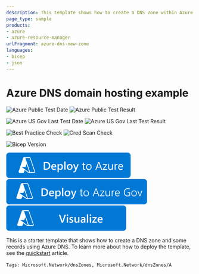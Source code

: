 ```yaml
---
description: This template shows how to create a DNS zone within Azure DNS and how to add some record sets to it.
page_type: sample
products:
- azure
- azure-resource-manager
urlFragment: azure-dns-new-zone
languages:
- bicep
- json
---
```

# Azure DNS domain hosting example

![Azure Public Test Date](https://azurequickstartsservice.blob.core.windows.net/badges/quickstarts/microsoft.network/azure-dns-new-zone/PublicLastTestDate.svg)
![Azure Public Test Result](https://azurequickstartsservice.blob.core.windows.net/badges/quickstarts/microsoft.network/azure-dns-new-zone/PublicDeployment.svg)

![Azure US Gov Last Test Date](https://azurequickstartsservice.blob.core.windows.net/badges/quickstarts/microsoft.network/azure-dns-new-zone/FairfaxLastTestDate.svg)
![Azure US Gov Last Test Result](https://azurequickstartsservice.blob.core.windows.net/badges/quickstarts/microsoft.network/azure-dns-new-zone/FairfaxDeployment.svg)

![Best Practice Check](https://azurequickstartsservice.blob.core.windows.net/badges/quickstarts/microsoft.network/azure-dns-new-zone/BestPracticeResult.svg)
![Cred Scan Check](https://azurequickstartsservice.blob.core.windows.net/badges/quickstarts/microsoft.network/azure-dns-new-zone/CredScanResult.svg)

![Bicep Version](https://azurequickstartsservice.blob.core.windows.net/badges/quickstarts/microsoft.network/azure-dns-new-zone/BicepVersion.svg)

[![Deploy To Azure](https://raw.githubusercontent.com/Azure/azure-quickstart-templates/master/1-CONTRIBUTION-GUIDE/images/deploytoazure.svg?sanitize=true)](https://portal.azure.com/#create/Microsoft.Template/uri/https%3A%2F%2Fraw.githubusercontent.com%2FAzure%2Fazure-quickstart-templates%2Fmaster%2Fquickstarts%2Fmicrosoft.network%2Fazure-dns-new-zone%2Fazuredeploy.json)
[![Deploy To Azure US Gov](https://raw.githubusercontent.com/Azure/azure-quickstart-templates/master/1-CONTRIBUTION-GUIDE/images/deploytoazuregov.svg?sanitize=true)](https://portal.azure.us/#create/Microsoft.Template/uri/https%3A%2F%2Fraw.githubusercontent.com%2FAzure%2Fazure-quickstart-templates%2Fmaster%2Fquickstarts%2Fmicrosoft.network%2Fazure-dns-new-zone%2Fazuredeploy.json)
[![Visualize](https://raw.githubusercontent.com/Azure/azure-quickstart-templates/master/1-CONTRIBUTION-GUIDE/images/visualizebutton.svg?sanitize=true)](http://armviz.io/#/?load=https%3A%2F%2Fraw.githubusercontent.com%2FAzure%2Fazure-quickstart-templates%2Fmaster%2Fquickstarts%2Fmicrosoft.network%2Fazure-dns-new-zone%2Fazuredeploy.json)

This is a starter template that shows how to create a DNS zone and some records using Azure DNS. To learn more about how to deploy the template, see the [quickstart](https://learn.microsoft.com/azure/dns/dns-get-started-template) article.

`Tags: Microsoft.Network/dnsZones, Microsoft.Network/dnsZones/A`

